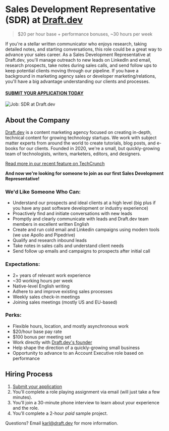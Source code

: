 # Sales Development Representative (SDR) at [Draft.dev](https://draft.dev/)
> $20 per hour base + performance bonuses, ~30 hours per week

If you're a stellar written communicator who enjoys research, taking detailed notes, and starting conversations, this role could be a great way to advance your sales career. As a Sales Development Representative at Draft.dev, you'll manage outreach to new leads on LinkedIn and email, research prospects, take notes during sales calls, and send follow ups to keep potential clients moving through our pipeline. If you have a background in marketing agency sales or developer marketing/relations, you'll have a big advantage understanding our clients and processes.

#### [SUBMIT YOUR APPLICATION TODAY](https://airtable.com/shrUc4UbBwR9odvsl)

![Job: SDR at Draft.dev](https://draft.dev/learn/assets/posts/promotion.png)

## About the Company
[Draft.dev](https://draft.dev/) is a content marketing agency focused on creating in-depth, technical content for growing technology startups. We work with subject matter experts from around the world to create tutorials, blog posts, and e-books for our clients. Founded in 2020, we're a small, but quickly-growing team of technologists, writers, marketers, editors, and designers.

[Read more in our recent feature on TechCrunch](https://techcrunch.com/2021/07/29/draft-dev-ceo-karl-hughes-on-the-importance-of-using-experts-in-developer-marketing/)

**And now we're looking for someone to join as our first Sales Development Representative!**

### We'd Like Someone Who Can:
- Understand our prospects and ideal clients at a high level (big plus if you have any past software development or industry experience)
- Proactively find and initiate conversations with new leads
- Promptly and clearly communicate with leads and Draft.dev team members in excellent written English
- Create and run cold email and Linkedin campaigns using modern tools (we use Apollo and Pipedrive)
- Qualify and research inbound leads
- Take notes in sales calls and understand client needs
- Send follow up emails and campaigns to prospects after initial call

### Expectations:
- 2+ years of relevant work experience
- ~30 working hours per week
- Native-level English writing
- Adhere to and improve existing sales processes
- Weekly sales check-in meetings
- Joining sales meetings (mostly US and EU-based)

### Perks:
- Flexible hours, location, and mostly asynchronous work
- $20/hour base pay rate
- $100 bonus per meeting set
- Work directly with [Draft.dev's founder](https://www.linkedin.com/in/karllhughes)
- Help shape the direction of a quickly-growing small business
- Opportunity to advance to an Account Executive role based on performance

## Hiring Process
1. [Submit your application](https://airtable.com/shrUc4UbBwR9odvsl)
2. You'll complete a role playing assignment via email (will just take a few minutes).
3. You'll join a 30-minute phone interview to learn about your experience and the role.
4. You'll complete a 2-hour *paid* sample project.

Questions? Email [karl@draft.dev](mailto:karl@draft.dev) for more information.
